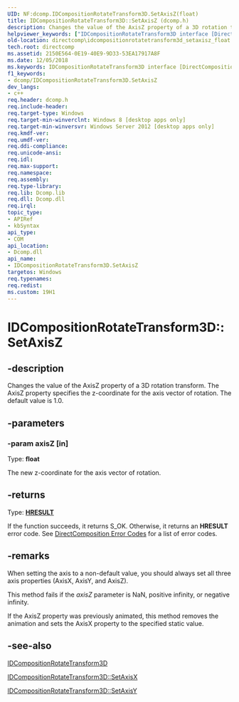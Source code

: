 ```yaml
---
UID: NF:dcomp.IDCompositionRotateTransform3D.SetAxisZ(float)
title: IDCompositionRotateTransform3D::SetAxisZ (dcomp.h)
description: Changes the value of the AxisZ property of a 3D rotation transform. The AxisZ property specifies the z-coordinate for the axis vector of rotation. The default value is 1.0.helpviewer_keywords: ["IDCompositionRotateTransform3D interface [DirectComposition]","SetAxisZ method","IDCompositionRotateTransform3D.SetAxisZ","IDCompositionRotateTransform3D::SetAxisZ","IDCompositionRotateTransform3D::SetAxisZ(float)","SetAxisZ","SetAxisZ method [DirectComposition]","SetAxisZ method [DirectComposition]","IDCompositionRotateTransform3D interface","dcomp/IDCompositionRotateTransform3D::SetAxisZ","directcomp.idcompositionrotatetransform3d_setaxisz_float"]
old-location: directcomp\idcompositionrotatetransform3d_setaxisz_float.htm
tech.root: directcomp
ms.assetid: 2150E564-0E19-40E9-9D33-53EA17917A8F
ms.date: 12/05/2018
ms.keywords: IDCompositionRotateTransform3D interface [DirectComposition],SetAxisZ method, IDCompositionRotateTransform3D.SetAxisZ, IDCompositionRotateTransform3D::SetAxisZ, IDCompositionRotateTransform3D::SetAxisZ(float), SetAxisZ, SetAxisZ method [DirectComposition], SetAxisZ method [DirectComposition],IDCompositionRotateTransform3D interface, dcomp/IDCompositionRotateTransform3D::SetAxisZ, directcomp.idcompositionrotatetransform3d_setaxisz_float
f1_keywords:
- dcomp/IDCompositionRotateTransform3D.SetAxisZ
dev_langs:
- c++
req.header: dcomp.h
req.include-header: 
req.target-type: Windows
req.target-min-winverclnt: Windows 8 [desktop apps only]
req.target-min-winversvr: Windows Server 2012 [desktop apps only]
req.kmdf-ver: 
req.umdf-ver: 
req.ddi-compliance: 
req.unicode-ansi: 
req.idl: 
req.max-support: 
req.namespace: 
req.assembly: 
req.type-library: 
req.lib: Dcomp.lib
req.dll: Dcomp.dll
req.irql: 
topic_type:
- APIRef
- kbSyntax
api_type:
- COM
api_location:
- Dcomp.dll
api_name:
- IDCompositionRotateTransform3D.SetAxisZ
targetos: Windows
req.typenames: 
req.redist: 
ms.custom: 19H1
---
```


# IDCompositionRotateTransform3D::SetAxisZ


## -description


Changes the value of the AxisZ property of a 3D rotation transform. The AxisZ property specifies the z-coordinate for the axis vector of rotation. The default value is 1.0.


## -parameters




### -param axisZ [in]

Type: <b>float</b>

The new z-coordinate for the axis vector of rotation. 


## -returns



Type: <b><a href="https://docs.microsoft.com/windows/desktop/WinProg/windows-data-types">HRESULT</a></b>

If the function succeeds, it returns S_OK. Otherwise, it returns an <b>HRESULT</b> error code. See <a href="https://docs.microsoft.com/windows/desktop/directcomp/directcomposition-error-codes">DirectComposition Error Codes</a>  for a list of error codes.




## -remarks



When setting the axis to a non-default value, you should always set all three axis properties (AxisX, AxisY, and AxisZ).

This method fails if the <i>axisZ</i> parameter is NaN, positive infinity, or negative infinity.



If the AxisZ property was previously animated, this method removes the animation and sets the AxisX property to the specified static value.





## -see-also




<a href="https://docs.microsoft.com/windows/desktop/api/dcomp/nn-dcomp-idcompositionrotatetransform3d">IDCompositionRotateTransform3D</a>



<a href="https://docs.microsoft.com/windows/win32/api/dcomp/nf-dcomp-idcompositionrotatetransform3d-setaxisx(float)">IDCompositionRotateTransform3D::SetAxisX</a>



<a href="https://docs.microsoft.com/windows/win32/api/dcomp/nf-dcomp-idcompositionrotatetransform3d-setaxisy(float)">IDCompositionRotateTransform3D::SetAxisY</a>
 

 

